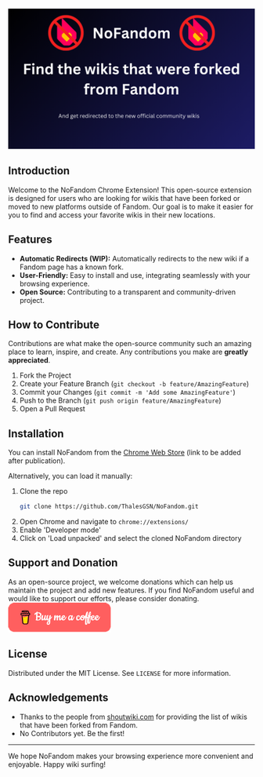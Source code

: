 ![NoFandomBanner.png](src%2Fimg%2FNoFandomBanner.png)
## Introduction
Welcome to the NoFandom Chrome Extension! This open-source extension is designed for users who are looking for wikis that have been forked or moved to new platforms outside of Fandom. Our goal is to make it easier for you to find and access your favorite wikis in their new locations.

## Features
- **Automatic Redirects (WIP):**  Automatically redirects to the new wiki if a Fandom page has a known fork.
- **User-Friendly:** Easy to install and use, integrating seamlessly with your browsing experience.
- **Open Source:** Contributing to a transparent and community-driven project.

## How to Contribute
Contributions are what make the open-source community such an amazing place to learn, inspire, and create. Any contributions you make are **greatly appreciated**.

1. Fork the Project
2. Create your Feature Branch (`git checkout -b feature/AmazingFeature`)
3. Commit your Changes (`git commit -m 'Add some AmazingFeature'`)
4. Push to the Branch (`git push origin feature/AmazingFeature`)
5. Open a Pull Request

## Installation
You can install NoFandom from the [Chrome Web Store](https://chrome.google.com/webstore/category/extensions) (link to be added after publication).

Alternatively, you can load it manually:
1. Clone the repo
   ```sh
   git clone https://github.com/ThalesGSN/NoFandom.git
   ```
2. Open Chrome and navigate to `chrome://extensions/`
3. Enable 'Developer mode'
4. Click on 'Load unpacked' and select the cloned NoFandom directory

## Support and Donation
As an open-source project, we welcome donations which can help us maintain the project and add new features. If you find NoFandom useful and would like to support our efforts, please consider donating.
[![img.png](src%2Fpopup%2Fimg.png)](https://www.buymeacoffee.com/thalesgsna)

## License
Distributed under the MIT License. See `LICENSE` for more information.

## Acknowledgements
 - Thanks to the people from [shoutwiki.com](https://awa.shoutwiki.com/wiki/Forked_wikis) for providing the list of wikis that have been forked from Fandom. 
 - No Contributors yet. Be the first!

---

We hope NoFandom makes your browsing experience more convenient and enjoyable. Happy wiki surfing!
